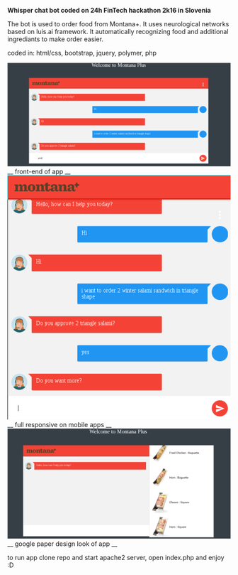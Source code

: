 **Whisper chat bot coded on 24h FinTech hackathon 2k16 in Slovenia**

The bot is used to order food from Montana+. It uses neurological networks based on luis.ai framework. It automatically recognizing food and additional ingrediants to make order easier.

coded in: html/css, bootstrap, jquery, polymer, php

![alt tag](https://github.com/fr1sk/WhisperBot/blob/master/screenshoots/2016-10-18_1356x629.png)
__ front-end of app __
![alt tag](https://github.com/fr1sk/WhisperBot/blob/master/screenshoots/2016-10-18_581x634.png)
__ full responsive on mobile apps __
![alt tag](https://github.com/fr1sk/WhisperBot/blob/master/screenshoots/2016-10-18_1280x629.png)
__ google paper design look of app __

to run app clone repo and start apache2 server, open index.php and enjoy :D
